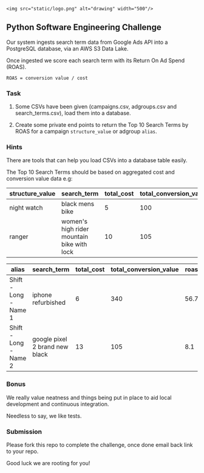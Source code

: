     <img src="static/logo.png" alt="drawing" width="500"/>

## Python Software Engineering Challenge

Our system ingests search term data from Google Ads API into a PostgreSQL database, via an AWS S3 Data Lake.

Once ingested we score each search term with its Return On Ad Spend (ROAS).

```text
ROAS = conversion value / cost
```

### Task

1. Some CSVs have been given (campaigns.csv, adgroups.csv and search_terms.csv), load them into a database.


2. Create some private end points to return the Top 10 Search Terms by ROAS for a campaign `structure_value` or adgroup `alias`.


### Hints

There are tools that can help you load CSVs into a database table easily.

The Top 10 Search Terms should be based on aggregated cost and conversion value data e.g:

| structure_value | search_term                               | total_cost | total_conversion_value | roas | 
|-----------------|-------------------------------------------|------------|------------------------|------|
| night watch     | black mens bike                           | 5          | 100                    | 20   |
| ranger          | women's high rider mountain bike with lock | 10         | 105                    | 10   |


| alias                 | search_term                    | total_cost | total_conversion_value | roas | 
|-----------------------|--------------------------------|------------|------------------------|------|
| Shift - Long - Name 1 | iphone refurbished             | 6          | 340                   | 56.7 |
| Shift - Long - Name 2 | google pixel 2 brand new black | 13         | 105                   | 8.1  |


### Bonus

We really value neatness and things being put in place to aid local development and continuous integration.

Needless to say, we like tests.


### Submission

Please fork this repo to complete the challenge, once done email back link to your repo.

Good luck we are rooting for you!
